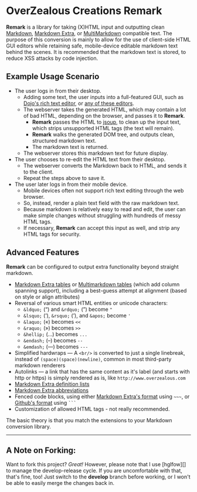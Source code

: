 # OverZealous Creations Remark

**Remark** is a library for taking (X)HTML input and outputting clean [Markdown][], [Markdown Extra][], or [MultiMarkdown][] compatible text.  The purpose of this conversion is mainly to allow for the use of client-side HTML GUI editors while retaining safe, mobile-device editable markdown text behind the scenes.  It is recommended that the markdown text is stored, to reduce XSS attacks by code injection.

## Example Usage Scenario

 * The user logs in from their desktop.
	 * Adding some text, the user inputs into a full-featured GUI, such as [Dojo's rich text editor][dojo_rte], or [any of these editors][other_rtes].
	 * The webserver takes the generated HTML, which may contain a lot of bad HTML, depending on the browser, and passes it to **Remark**.
		 * **Remark** passes the HTML to [jsoup][], to clean up the input text, which strips unsupported HTML tags (the text will remain).
		 * **Remark** walks the generated DOM tree, and outputs clean, structured markdown text.
		 * The markdown text is returned.
	 * The webserver stores this markdown text for future display.
 * The user chooses to re-edit the HTML text from their desktop.
	 * The webserver converts the Markdown back to HTML, and sends it to the client.
	 * Repeat the steps above to save it.
 * The user later logs in from their mobile device.
	 * Mobile devices often not support rich text editing through the web browser.
	 * So, instead, render a plain text field with the raw markdown text.
	 * Because markdown is relatively easy to read and edit, the user can make simple changes without struggling with hundreds of messy HTML tags.
	 * If necessary, **Remark** can accept this input as well, and strip any HTML tags for security.

## Advanced Features

**Remark** can be configured to output extra functionality beyond straight markdown.

 * [Markdown Extra tables][] or [Multimarkdown tables][] (which add column spanning support), including a best-guess attempt at alignment (based on style or align attributes)
 * Reversal of various smart HTML entities or unicode characters:
	 * `&ldquo;` (“) and `&rdquo;` (”) become `"`
	 * `&lsquo;` (‘), `&rsquo;` (’), and `&apos;` become `'`
	 * `&laquo;` («) becomes `<<`
	 * `&raquo;` (») becomes `>>`
	 * `&hellip;` (…) becomes `...`
	 * `&endash;` (–) becomes `--`
	 * `&emdash;` (—) becomes `---`
 * Simplified hardwraps — A `<br/>` is converted to just a single linebreak, instead of `(space)(space)(newline)`, common in most third-party markdown renderers
 * Autolinks — a link that has the same content as it's label (and starts with http or https) is simply rendered as is, like `http://www.overzealous.com`
 * [Markdown Extra definition lists][]
 * [Markdown Extra abbreviations][]
 * Fenced code blocks, using either [Markdown Extra's format][Markdown Extra fenced code block] using `~~~`, or [Github's format][Github fenced code block] using ` ``` `
 * Customization of allowed HTML tags - not really recommended.

The basic theory is that you match the extensions to your Markdown conversion library.

---

## A Note on Forking:

Want to fork this project?  *Great!*  However, please note that I use [hglfow][] to manage the develop-release cycle.  If you are uncomfortable with that, that's fine, too!  Just switch to the **develop** branch before working, or I won't be able to easily merge the changes back in.

[Markdown]: http://daringfireball.net/projects/markdown/
[Markdown Extra]: http://michelf.com/projects/php-markdown/extra/
[Markdown Extra tables]: http://michelf.com/projects/php-markdown/extra/#table
[Markdown Extra definition lists]: http://michelf.com/projects/php-markdown/extra/#def-list
[Markdown Extra fenced code block]: http://michelf.com/projects/php-markdown/extra/#fenced-code-blocks
[Markdown Extra abbreviations]: http://michelf.com/projects/php-markdown/extra/#abbr
[MultiMarkdown]: http://fletcherpenney.net/multimarkdown/
[MultiMarkdown tables]: http://fletcher.github.com/peg-multimarkdown/#tables
[Github fenced code block]: http://github.github.com/github-flavored-markdown/
[dojo_rte]: http://dojotoolkit.org/reference-guide/dijit/Editor.html
[other_rtes]: http://www.queness.com/post/212/10-jquery-and-non-jquery-javascript-rich-text-editors
[jsoup]: http://jsoup.org/
[hgflow]: https://bitbucket.org/yinwm/hgflow/wiki/Home